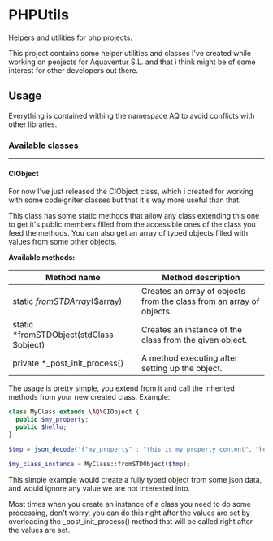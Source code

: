 # PHPUtils
Helpers and utilities for php projects.

This project contains some helper utilities and classes I've created while working on peojects for Aquaventur S.L. 
and that i think might be of some interest for other developers out there.

## Usage

Everything is contained withing the namespace AQ to avoid conflicts with other libraries.

### Available classes
---------------------
#### CIObject
For now I've just released the CIObject class, which i created for working with some codeigniter classes but that it's way more
useful than that.

This class has some static methods that allow any class extending this one to get it's public members filled from the accessible ones of the class you feed the methods. You can also get an array of typed objects filled with values from some other objects.

**Available methods:**

| Method name                             | Method description                                                    |
|-----------------------------------------|-----------------------------------------------------------------------|
| static *fromSTDArray*($array)           | Creates an array of objects from the class from an array of objects.  |
| static *fromSTDObject(stdClass $object) | Creates an instance of the class from the given object.               |
| private *_post_init_process()           | A method executing after setting up the object.                       |

The usage is pretty simple, you extend from it and call the inherited methods from your new created class. Example:
  ```php
  class MyClass extends \AQ\CIObject {
    public $my_property;
    public $hello;
  }
  
  $tmp = json_decode('{"my_property" : "this is my property content", "hello" : "world"}');
  
  $my_class_instance = MyClass::fromSTDObject($tmp);
  ```
This simple example would create a fully typed object from some json data, and would ignore any value we are not interested into.

Most times when you create an instance of a class you need to do some processing, don't worry, you can do this right after the values are set
by overloading the _post_init_process() method that will be called right after the values are set.
